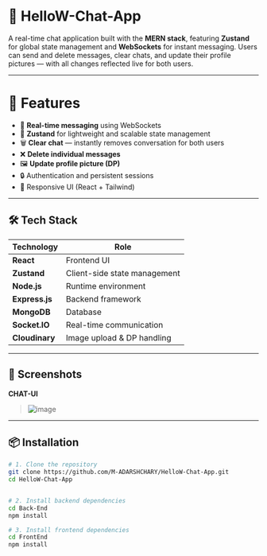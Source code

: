 # 👋 HelloW-Chat-App

A real-time chat application built with the **MERN stack**, featuring **Zustand** for global state management and **WebSockets** for instant messaging. Users can send and delete messages, clear chats, and update their profile pictures — with all changes reflected live for both users.

---

# 🚀 Features

- 🔁 **Real-time messaging** using WebSockets
- 🧠 **Zustand** for lightweight and scalable state management
- 🗑️ **Clear chat** — instantly removes conversation for both users
- ❌ **Delete individual messages**
- 🖼️ **Update profile picture (DP)**
- 🔒 Authentication and persistent sessions
- 📱 Responsive UI (React + Tailwind)

---

## 🛠️ Tech Stack

| Technology     | Role                        |
|----------------|-----------------------------|
| **React**      | Frontend UI                 |
| **Zustand**    | Client-side state management|
| **Node.js**    | Runtime environment         |
| **Express.js** | Backend framework           |
| **MongoDB**    | Database                    |
| **Socket.IO**  | Real-time communication     |
| **Cloudinary** | Image upload & DP handling  |

---

## 📸 Screenshots
  **CHAT-UI**
> ![image](https://github.com/user-attachments/assets/8dddcb82-8696-497e-9678-f9f8501fde02)


---

## 📦 Installation

```bash
# 1. Clone the repository
git clone https://github.com/M-ADARSHCHARY/HelloW-Chat-App.git
cd HelloW-Chat-App


# 2. Install backend dependencies
cd Back-End
npm install 

# 3. Install frontend dependencies
cd FrontEnd
npm install
